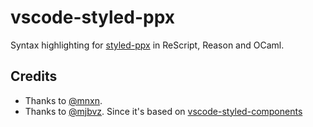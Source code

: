 # vscode-styled-ppx

Syntax highlighting for [styled-ppx](https://github.com/davesnx/styled-ppx) in ReScript, Reason and OCaml.

## Credits

- Thanks to [@mnxn](https://github.com/mnxn).
- Thanks to [@mjbvz](https://github.com/mjbvz). Since it's based on [vscode-styled-components](https://github.com/styled-components/vscode-styled-components)
